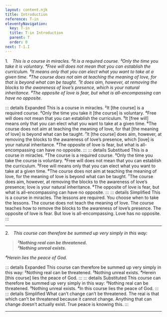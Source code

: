```yaml
---
layout: content.njk
title: Introduction
reference: T-in
eleventyNavigation:
  key: T-in
  title: T-in Introduction
  parent: T
  order: 0
next: T-1.I
---
```



1. *This is a course in miracles. 
²It is a required course. 
³Only the time you take it is voluntary. 
⁴Free will does not mean that you can establish the curriculum. 
⁵It means only that you can elect what you want to take at a given time. 
⁶The course does not aim at teaching the meaning of love, for that is beyond what can be taught. 
⁷It does aim, however, at removing the blocks to the awareness of love’s presence, which is your natural inheritance. 
⁸The opposite of love is fear, but what is all-encompassing can have no opposite.*

::: details Expanded
This is a course in miracles. 
²It [the course] is a required course. 
³Only the time you take it [the course] is voluntary. 
⁴Free will does not mean that you can establish the curriculum. 
⁵It [free will] means only that you can elect what you want to take at a given time. 
⁶The course does not aim at teaching the meaning of love, for that [the meaning of love] is beyond what can be taught. 
⁷It [the course] does aim, however, at removing the blocks to the awareness of love’s presence, which [love] is your natural inheritance. 
⁸The opposite of love is fear, but what is all-encompassing can have no opposite.
:::
::: details Substitued
This is a course in miracles. 
²The course is a required course. 
³Only the time you take the course is voluntary. 
⁴Free will does not mean that you can establish the curriculum. 
⁵Free will means only that you can elect what you want to take at a given time. 
⁶The course does not aim at teaching the meaning of love, for the meaning of love is beyond what can be taught. 
⁷The course does aim, however, at removing the blocks to the awareness of love’s presence; love is your natural inheritance. 
⁸The opposite of love is fear, but what is all-encompassing can have no opposite.
:::
::: details Simplified
This is a course in miracles. 
The lessons are required. 
You choose when to take the lessons. 
The course does not teach the meaning of love. 
The course teaches how to remove the blocks to the awareness of love’s presence. 
The opposite of love is fear. 
But love is all-encompassing. 
Love has no opposite.
:::

---

2. *This course can therefore be summed up very simply in this way:*

>***²Nothing real can be threatened.  
³Nothing unreal exists.***

*⁴Herein lies the peace of God.*

::: details Expanded
This course can therefore be summed up very simply in this way: 
²Nothing real can be threatened. 
³Nothing unreal exists. 
⁴Herein [this course] lies the peace of God.
:::
::: details Substituted
This course can therefore be summed up very simply in this way: 
²Nothing real can be threatened. 
³Nothing unreal exists. 
⁴In this course lies the peace of God.
:::
::: details Simplified
What can’t change can’t be threatened. 
The real is that which can’t be threatened because it cannot change. 
Anything that can change doesn’t actually exist. 
True peace is knowing this.
:::

---

